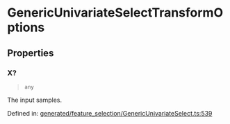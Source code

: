 # GenericUnivariateSelectTransformOptions

## Properties

### X?

> `any`

The input samples.

Defined in:  [generated/feature\_selection/GenericUnivariateSelect.ts:539](https://github.com/transitive-bullshit/scikit-learn-ts/blob/122b3c0/packages/sklearn/src/generated/feature_selection/GenericUnivariateSelect.ts#L539)

